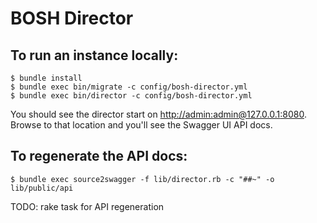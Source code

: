 # BOSH Director

## To run an instance locally:

    $ bundle install
    $ bundle exec bin/migrate -c config/bosh-director.yml
    $ bundle exec bin/director -c config/bosh-director.yml

You should see the director start on [http://admin:admin@127.0.0.1:8080](http://admin:admin@127.0.0.1:8080). Browse to that location and you'll see the Swagger UI API docs.

## To regenerate the API docs:

    $ bundle exec source2swagger -f lib/director.rb -c "##~" -o lib/public/api

TODO: rake task for API regeneration

